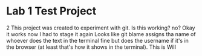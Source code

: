 # Lab 1 Test Project
2 This project was created to experiment with git.
Is this working?
no?
Okay it works now I had to stage it again
Looks like git blame assigns tha name of whoever does the text in the terminal fine but does the username if it's in the browser (at least that's how it shows in the terminal). This is Will
